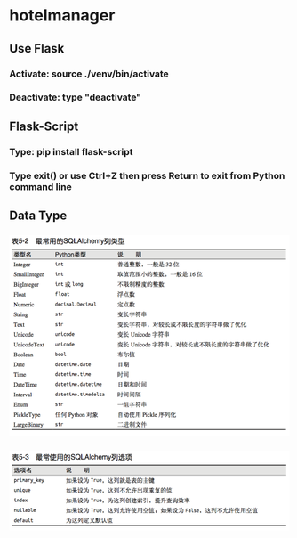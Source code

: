 # hotelmanager

## Use Flask
### Activate: source ./venv/bin/activate
### Deactivate: type "deactivate"

## Flask-Script
### Type: pip install flask-script
### Type exit() or use Ctrl+Z then press Return to exit from Python command line

## Data Type
### ![image](http://github.com/danielwwong/hotelmanager/raw/master/screenshots/screen_shot_1.png)
### ![image](http://github.com/danielwwong/hotelmanager/raw/master/screenshots/screen_shot_2.png)